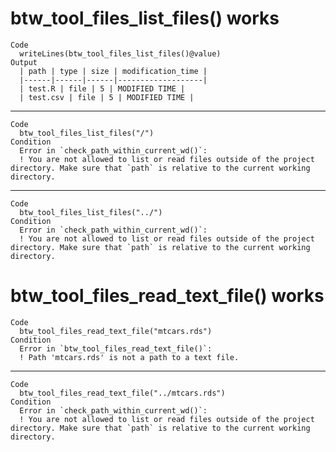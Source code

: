 # btw_tool_files_list_files() works

    Code
      writeLines(btw_tool_files_list_files()@value)
    Output
      | path | type | size | modification_time |
      |------|------|------|-------------------|
      | test.R | file | 5 | MODIFIED TIME |
      | test.csv | file | 5 | MODIFIED TIME |

---

    Code
      btw_tool_files_list_files("/")
    Condition
      Error in `check_path_within_current_wd()`:
      ! You are not allowed to list or read files outside of the project directory. Make sure that `path` is relative to the current working directory.

---

    Code
      btw_tool_files_list_files("../")
    Condition
      Error in `check_path_within_current_wd()`:
      ! You are not allowed to list or read files outside of the project directory. Make sure that `path` is relative to the current working directory.

# btw_tool_files_read_text_file() works

    Code
      btw_tool_files_read_text_file("mtcars.rds")
    Condition
      Error in `btw_tool_files_read_text_file()`:
      ! Path 'mtcars.rds' is not a path to a text file.

---

    Code
      btw_tool_files_read_text_file("../mtcars.rds")
    Condition
      Error in `check_path_within_current_wd()`:
      ! You are not allowed to list or read files outside of the project directory. Make sure that `path` is relative to the current working directory.

